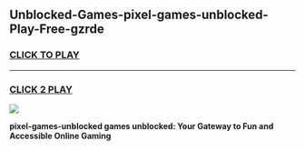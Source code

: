 
## Unblocked-Games-pixel-games-unblocked-Play-Free-gzrde
<h3>
<a href="https://premium76.site?title=pixel-games-unblocked&ref=20M">CLICK TO PLAY</a></h3>
<hr>

<h3>
<a href="https://premium76.site?title=pixel-games-unblocked&ref=20M">CLICK 2 PLAY</a>
  
</h3>

<a href="https://premium76.site?title=pixel-games-unblocked&ref=19M"><img src="https://clearcache.store/games.png"></a>


**pixel-games-unblocked games unblocked: Your Gateway to Fun and Accessible Online Gaming**
